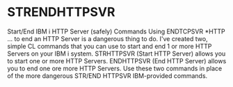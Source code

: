 # STRENDHTTPSVR
Start/End IBM i HTTP Server (safely) Commands
Using ENDTCPSVR *HTTP ... to end an HTTP Server is a dangerous thing to do.
I've created two, simple CL commands that you can use to start and end 1 or more 
HTTP Servers on your IBM i system.
STRHTTPSVR (Start HTTP Server) allows you to start one or more HTTP Servers.
ENDHTTPSVR (End HTTP Server) allows you to end one ore more HTTP Servers.
Use these two commands in place of the more dangerous STR/END HTTPSVR IBM-provided commands.
